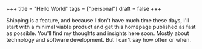 +++
title = "Hello World"
tags = ["personal"]
draft = false
+++

Shipping is a feature, and because I don't have much time these days, I'll start with a minimal viable product and get this homepage published as fast as possible. You'll find my thoughts and insights here soon. Mostly about technology and software development. But I can't say how often or when.
